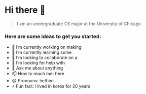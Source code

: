 # Hi there 👋
>I am an undergraduate CS major at the University of Chicago

### Here are some ideas to get you started:

- 🔭 I’m currently working on making
- 🌱 I’m currently learning some
- 👯 I’m looking to collaborate on a
- 🤔 I’m looking for help with 
- 💬 Ask me about anything
- 📫 How to reach me: here
- 😄 Pronouns: he/him
- ⚡ Fun fact: i lived in korea for 20 years

